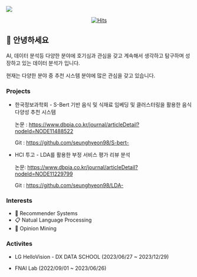 <img src="https://capsule-render.vercel.app/api?type=waving&color=auto&height=200&section=header&text=Havi&fontSize=90" />


<div align=center>

[![Hits](https://hits.seeyoufarm.com/api/count/incr/badge.svg?url=https%3A%2F%2Fgithub.com%2Fseunghyeon98&count_bg=%238D3DC8&title_bg=%23555555&icon=googlecalendar.svg&icon_color=%23E7E7E7&title=hits&edge_flat=false)](https://hits.seeyoufarm.com) 


 </div>
 
##  👋 안녕하세요
AI, 데이터 분석등 다양한 분야에 호기심과 관심을 갖고 계속해서 생각하고 탐구하며 성장하고 있는 데이터 분석가 입니다.

현재는 다양한 분야 중 추천 시스템 분야에 많은 관심을 갖고 있습니다.

### Projects
* 한국정보과학회 - S-Bert 기반 음식 및 식재료 임베딩 및 클러스터링을 활용한 음식 다양성 추천 시스템
  
  논문 : https://www.dbpia.co.kr/journal/articleDetail?nodeId=NODE11488522
  
  Git  : https://github.com/seunghyeon98/S-bert- 

* HCI 투고 - LDA를 활용한 부정 서비스 평가 리뷰 분석
  
  논문: https://www.dbpia.co.kr/journal/articleDetail?nodeId=NODE11229799
  
  Git : https://github.com/seunghyeon98/LDA-
  

### Interests
  * 🎁 Recommender Systems
  * 📋 Natual Language Processing
  * 🔎 Opinion Mining

### Activites
 * LG HelloVision - DX DATA SCHOOL
   (2023/06/27 ~ 2023/12/29)
   
 * FNAI Lab
   (2022/09/01 ~ 2023/06/26)

  



